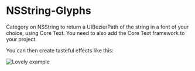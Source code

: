 NSString-Glyphs
===============

Category on NSString to return a UIBezierPath of the string in a font of your choice, using Core Text. You need to also add the Core Text framework to your project. 

You can then create tasteful effects like this: 

![Lovely example]()
